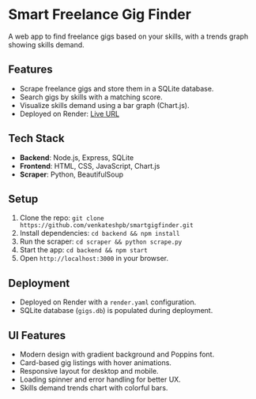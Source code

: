 # Smart Freelance Gig Finder

A web app to find freelance gigs based on your skills, with a trends graph showing skills demand.

## Features
- Scrape freelance gigs and store them in a SQLite database.
- Search gigs by skills with a matching score.
- Visualize skills demand using a bar graph (Chart.js).
- Deployed on Render: [Live URL](https://smartgigfinder.onrender.com)

## Tech Stack
- **Backend**: Node.js, Express, SQLite
- **Frontend**: HTML, CSS, JavaScript, Chart.js
- **Scraper**: Python, BeautifulSoup

## Setup
1. Clone the repo: `git clone https://github.com/venkateshpb/smartgigfinder.git`
2. Install dependencies: `cd backend && npm install`
3. Run the scraper: `cd scraper && python scrape.py`
4. Start the app: `cd backend && npm start`
5. Open `http://localhost:3000` in your browser.

## Deployment
- Deployed on Render with a `render.yaml` configuration.
- SQLite database (`gigs.db`) is populated during deployment.
## UI Features
- Modern design with gradient background and Poppins font.
- Card-based gig listings with hover animations.
- Responsive layout for desktop and mobile.
- Loading spinner and error handling for better UX.
- Skills demand trends chart with colorful bars.